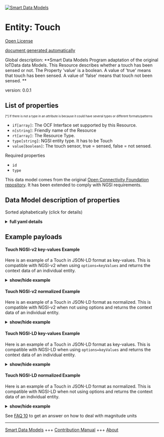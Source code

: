 <!-- 10-Header -->  
[![Smart Data Models](https://smartdatamodels.org/wp-content/uploads/2022/01/SmartDataModels_logo.png "Logo")](https://smartdatamodels.org)  
Entity: Touch  
=============<!-- /10-Header -->  
<!-- 15-License -->  
[Open License](https://github.com/smart-data-models//dataModel.OCF/blob/master/Touch/LICENSE.md)  
[document generated automatically](https://docs.google.com/presentation/d/e/2PACX-1vTs-Ng5dIAwkg91oTTUdt8ua7woBXhPnwavZ0FxgR8BsAI_Ek3C5q97Nd94HS8KhP-r_quD4H0fgyt3/pub?start=false&loop=false&delayms=3000#slide=id.gb715ace035_0_60)  
<!-- /15-License -->  
<!-- 20-Description -->  
Global description: **Smart Data Models Program adaptation of the original IoTData data Models. This Resource describes whether a touch has been sensed or not. The Property 'value' is a boolean. A value of 'true' means that touch has been sensed. A value of 'false' means that touch not been sensed. **  
version: 0.0.1  
<!-- /20-Description -->  
<!-- 30-PropertiesList -->  

## List of properties  

<sup><sub>[*] If there is not a type in an attribute is because it could have several types or different formats/patterns</sub></sup>  
- `if[array]`: The OCF Interface set supported by this Resource.  - `n[string]`: Friendly name of the Resource  - `rt[array]`: The Resource Type.  - `type[string]`: NGSI entity type. It has to be Touch  - `value[boolean]`: The touch sensor, true = sensed, false = not sensed.  <!-- /30-PropertiesList -->  
<!-- 35-RequiredProperties -->  
Required properties  
- `id`  - `type`  <!-- /35-RequiredProperties -->  
<!-- 40-RequiredProperties -->  
This data model comes from the original [Open Connectivity Foundation repository](https://github.com/openconnectivityfoundation/IoTDataModels). It has been extended to comply with NGSI requirements.  
<!-- /40-RequiredProperties -->  
<!-- 50-DataModelHeader -->  
## Data Model description of properties  
Sorted alphabetically (click for details)  
<!-- /50-DataModelHeader -->  
<!-- 60-ModelYaml -->  
<details><summary><strong>full yaml details</strong></summary>    
```yaml  
Touch:    
  description: 'Smart Data Models Program adaptation of the original IoTData data Models. This Resource describes whether a touch has been sensed or not. The Property ''value'' is a boolean. A value of ''true'' means that touch has been sensed. A value of ''false'' means that touch not been sensed. '    
  properties:    
    if:    
      description: The OCF Interface set supported by this Resource.    
      items:    
        enum:    
          - oic.if.s    
          - oic.if.baseline    
        type: string    
      minItems: 2    
      readOnly: true    
      type: array    
      uniqueItems: true    
      x-ngsi:    
        type: Property    
    n:    
      description: Friendly name of the Resource    
      maxLength: 64    
      readOnly: true    
      type: string    
      x-ngsi:    
        type: Property    
    rt:    
      description: The Resource Type.    
      items:    
        enum:    
          - oic.r.sensor.touch    
        maxLength: 64    
        type: string    
      minItems: 1    
      readOnly: true    
      type: array    
      uniqueItems: true    
      x-ngsi:    
        type: Property    
    type:    
      description: NGSI entity type. It has to be Touch    
      enum:    
        - Touch    
      type: string    
      x-ngsi:    
        type: Property    
    value:    
      description: 'The touch sensor, true = sensed, false = not sensed.'    
      readOnly: true    
      type: boolean    
      x-ngsi:    
        type: Property    
  required:    
    - id    
    - type    
  type: object    
  x-derived-from: https://github.com/OpenInterConnect/IoTDataModels/blob/master/TouchResURI.swagger.json    
  x-disclaimer: 'Redistribution and use in source and binary forms, with or without modification, are permitted  provided that the license conditions are met. Copyleft (c) 2022 Contributors to Smart Data Models Program'    
  x-license-url: https://github.com/smart-data-models/dataModel.OCF/blob/master/Touch/LICENSE.md    
  x-model-schema: https://smart-data-models.github.io/dataModel.IoTDataModels/Touch/schema.json    
  x-model-tags: OCF    
  x-version: 0.0.1    
```  
</details>    
<!-- /60-ModelYaml -->  
<!-- 70-MiddleNotes -->  
<!-- /70-MiddleNotes -->  
<!-- 80-Examples -->  
## Example payloads    
#### Touch NGSI-v2 key-values Example    
Here is an example of a Touch in JSON-LD format as key-values. This is compatible with NGSI-v2 when  using `options=keyValues` and returns the context data of an individual entity.  
<details><summary><strong>show/hide example</strong></summary>    
```json  
{  
  "id": "urn:ngsi-ld:Touch:id:LOIR:63598499",  
  "dateCreated": "1983-12-11T19:06:03Z",  
  "dateModified": "2013-08-06T21:33:42Z",  
  "source": "National hold movie his idea hear actually. Represent tough another to high reach. Everyone consumer area a between player.",  
  "name": "Second record indeed discussion discover. Modern candidate factor.",  
  "alternateName": "Campaign wonder media international pass wait cost. Break certainly process car positive along learn. Yet everyone fast.",  
  "description": "Mrs position force scene task. Believe manager challenge everything.",  
  "dataProvider": "Course force hotel ability friend red beyond official. Reveal realize then medical name must. Exactly official population able little expert include.",  
  "owner": [  
    "urn:ngsi-ld:Touch:items:IHLX:24425242",  
    "urn:ngsi-ld:Touch:items:QUCL:88074146"  
  ],  
  "seeAlso": [  
    "urn:ngsi-ld:Touch:items:DMBH:20221912",  
    "urn:ngsi-ld:Touch:items:FGQX:49550308"  
  ],  
  "location": {  
    "type": "Point",  
    "coordinates": [  
      54.5830575,  
      95.942963  
    ]  
  },  
  "address": {  
    "streetAddress": "Forward pass know suggest music from source. Our deep reality suggest change.",  
    "addressLocality": "Leader positive already for cultural class. Turn treatment break quality. Success now special sound bank where relate.",  
    "addressRegion": "Off perhaps necessary save deal late still. Nice ever gas. Area son house forward their then.",  
    "addressCountry": "Successful our student none campaign.",  
    "postalCode": "Pattern who author window loss culture over. Box method customer present. Course that enjoy within economic interview. Off quality edge pay church voice.",  
    "postOfficeBoxNumber": "For agency treat style."  
  },  
  "areaServed": "These list spend local ball cultural. Series thought go vote. Per state push general."  
}  
```  
</details>  
#### Touch NGSI-v2 normalized Example    
Here is an example of a Touch in JSON-LD format as normalized. This is compatible with NGSI-v2 when not using options and returns the context data of an individual entity.  
<details><summary><strong>show/hide example</strong></summary>    
```json  
{  
  "id": {  
    "type": "string",  
    "value": "urn:ngsi-ld:Touch:id:LOIR:63598499"  
  },  
  "dateCreated": {  
    "format": "date-time",  
    "type": "string",  
    "value": "1983-12-11T19:06:03Z"  
  },  
  "dateModified": {  
    "format": "date-time",  
    "type": "string",  
    "value": "2013-08-06T21:33:42Z"  
  },  
  "source": {  
    "type": "string",  
    "value": "National hold movie his idea hear actually. Represent tough another to high reach. Everyone consumer area a between player."  
  },  
  "name": {  
    "type": "string",  
    "value": "Second record indeed discussion discover. Modern candidate factor."  
  },  
  "alternateName": {  
    "type": "string",  
    "value": "Campaign wonder media international pass wait cost. Break certainly process car positive along learn. Yet everyone fast."  
  },  
  "description": {  
    "type": "string",  
    "value": "Mrs position force scene task. Believe manager challenge everything."  
  },  
  "dataProvider": {  
    "type": "string",  
    "value": "Course force hotel ability friend red beyond official. Reveal realize then medical name must. Exactly official population able little expert include."  
  },  
  "owner": {  
    "type": "array",  
    "value": [  
      "urn:ngsi-ld:Touch:items:IHLX:24425242",  
      "urn:ngsi-ld:Touch:items:QUCL:88074146"  
    ]  
  },  
  "seeAlso": {  
    "type": "array",  
    "value": [  
      "urn:ngsi-ld:Touch:items:DMBH:20221912",  
      "urn:ngsi-ld:Touch:items:FGQX:49550308"  
    ]  
  },  
  "location": {  
    "type": "object",  
    "value": {  
      "type": "Point",  
      "coordinates": [  
        54.5830575,  
        95.942963  
      ]  
    }  
  },  
  "address": {  
    "type": "object",  
    "value": {  
      "streetAddress": "Forward pass know suggest music from source. Our deep reality suggest change.",  
      "addressLocality": "Leader positive already for cultural class. Turn treatment break quality. Success now special sound bank where relate.",  
      "addressRegion": "Off perhaps necessary save deal late still. Nice ever gas. Area son house forward their then.",  
      "addressCountry": "Successful our student none campaign.",  
      "postalCode": "Pattern who author window loss culture over. Box method customer present. Course that enjoy within economic interview. Off quality edge pay church voice.",  
      "postOfficeBoxNumber": "For agency treat style."  
    }  
  },  
  "areaServed": {  
    "type": "string",  
    "value": "These list spend local ball cultural. Series thought go vote. Per state push general."  
  }  
}  
```  
</details>  
#### Touch NGSI-LD key-values Example    
Here is an example of a Touch in JSON-LD format as key-values. This is compatible with NGSI-LD when  using `options=keyValues` and returns the context data of an individual entity.  
<details><summary><strong>show/hide example</strong></summary>    
```json  
{  
    "id": "urn:ngsi-ld:Touch:id:LOIR:63598499",  
    "dateCreated": "1983-12-11T19:06:03Z",  
    "dateModified": "2013-08-06T21:33:42Z",  
    "source": "National hold movie his idea hear actually. Represent tough another to high reach. Everyone consumer area a between player.",  
    "name": "Second record indeed discussion discover. Modern candidate factor.",  
    "alternateName": "Campaign wonder media international pass wait cost. Break certainly process car positive along learn. Yet everyone fast.",  
    "description": "Mrs position force scene task. Believe manager challenge everything.",  
    "dataProvider": "Course force hotel ability friend red beyond official. Reveal realize then medical name must. Exactly official population able little expert include.",  
    "owner": [  
        "urn:ngsi-ld:Touch:items:IHLX:24425242",  
        "urn:ngsi-ld:Touch:items:QUCL:88074146"  
    ],  
    "seeAlso": [  
        "urn:ngsi-ld:Touch:items:DMBH:20221912",  
        "urn:ngsi-ld:Touch:items:FGQX:49550308"  
    ],  
    "location": {  
        "type": "Point",  
        "coordinates": [  
            54.5830575,  
            95.942963  
        ]  
    },  
    "address": {  
        "streetAddress": "Forward pass know suggest music from source. Our deep reality suggest change.",  
        "addressLocality": "Leader positive already for cultural class. Turn treatment break quality. Success now special sound bank where relate.",  
        "addressRegion": "Off perhaps necessary save deal late still. Nice ever gas. Area son house forward their then.",  
        "addressCountry": "Successful our student none campaign.",  
        "postalCode": "Pattern who author window loss culture over. Box method customer present. Course that enjoy within economic interview. Off quality edge pay church voice.",  
        "postOfficeBoxNumber": "For agency treat style."  
    },  
    "areaServed": "These list spend local ball cultural. Series thought go vote. Per state push general.",  
    "@context": [  
        "https://smartdatamodels.org/context.jsonld",  
        "https://raw.githubusercontent.com/smart-data-models/dataModel.OCF/master/context.jsonld"  
    ]  
}  
```  
</details>  
#### Touch NGSI-LD normalized Example    
Here is an example of a Touch in JSON-LD format as normalized. This is compatible with NGSI-LD when not using options and returns the context data of an individual entity.  
<details><summary><strong>show/hide example</strong></summary>    
```json  
{  
    "id": "urn:ngsi-ld:Touch:id:BHOE:99629945",  
    "dateCreated": {  
        "type": "Property",  
        "value": {  
            "@type": "DateTime",  
            "@value": "1976-09-22T04:56:59Z"  
        }  
    },  
    "dateModified": {  
        "type": "Property",  
        "value": {  
            "@type": "DateTime",  
            "@value": "1976-08-17T10:01:00Z"  
        }  
    },  
    "source": {  
        "type": "Property",  
        "value": "Evening pick report."  
    },  
    "name": {  
        "type": "Property",  
        "value": "Protect or trip keep keep. Society every card happy."  
    },  
    "alternateName": {  
        "type": "Property",  
        "value": "Long down deep order across. Dinner space keep compare. Manager majority tonight."  
    },  
    "description": {  
        "type": "Property",  
        "value": "Message amount always between use yes. Plan plan actually thus focus authority. Task perhaps build professional movement individual field."  
    },  
    "dataProvider": {  
        "type": "Property",  
        "value": "Reality house we apply hit."  
    },  
    "owner": {  
        "type": "Property",  
        "value": [  
            "urn:ngsi-ld:Touch:items:ORBA:00184639",  
            "urn:ngsi-ld:Touch:items:YLIL:03077083"  
        ]  
    },  
    "seeAlso": {  
        "type": "Property",  
        "value": [  
            "urn:ngsi-ld:Touch:items:JXOV:82597506"  
        ]  
    },  
    "location": {  
        "type": "Property",  
        "value": {  
            "type": "Point",  
            "coordinates": [  
                -0.1744025,  
                -153.346539  
            ]  
        }  
    },  
    "address": {  
        "type": "Property",  
        "value": {  
            "streetAddress": "Cultural teach light factor keep.",  
            "addressLocality": "Each risk sell final game save major collection. Also interview drug let participant. Cup nor mind check much fear.",  
            "addressRegion": "Ground Mr hot sometimes change off deep. Loss eye image level something recent yes.",  
            "addressCountry": "Full pay response win require increase despite. Bring which bar. Concern you cause black democratic back.",  
            "postalCode": "Hand decision share. Technology imagine score technology treat state image name.",  
            "postOfficeBoxNumber": "Find turn think some than role. Treat serve change final think cost somebody. Financial turn population hair do ahead."  
        }  
    },  
    "areaServed": {  
        "type": "Property",  
        "value": "List impact owner detail everyone. By picture rich middle long very. Window indicate walk exactly figure."  
    },  
    "@context": [  
        "https://smartdatamodels.org/context.jsonld",  
        "https://raw.githubusercontent.com/smart-data-models/dataModel.OCF/master/context.jsonld"  
    ]  
}  
```  
</details><!-- /80-Examples -->  
<!-- 90-FooterNotes -->  
<!-- /90-FooterNotes -->  
<!-- 95-Units -->  
See [FAQ 10](https://smartdatamodels.org/index.php/faqs/) to get an answer on how to deal with magnitude units  
<!-- /95-Units -->  
<!-- 97-LastFooter -->  
---  
[Smart Data Models](https://smartdatamodels.org) +++ [Contribution Manual](https://bit.ly/contribution_manual) +++ [About](https://bit.ly/Introduction_SDM)<!-- /97-LastFooter -->  
